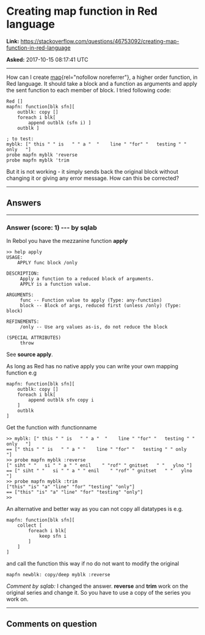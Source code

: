 # Creating map function in Red language

**Link:**
<https://stackoverflow.com/questions/46753092/creating-map-function-in-red-language>

**Asked:** 2017-10-15 08:17:41 UTC

------------------------------------------------------------------------

How can I create
[map](https://en.wikipedia.org/wiki/Map_(higher-order_function)){rel="nofollow noreferrer"},
a higher order function, in Red language. It should take a block and a
function as arguments and apply the sent function to each member of
block. I tried following code:

    Red []
    mapfn: function[blk sfn][
        outblk: copy []
        foreach i blk[
            append outblk (sfn i) ]
        outblk ]

    ; to test: 
    myblk: [" this " " is   " " a "  "    line " "for" "   testing " " only   "]
    probe mapfn myblk 'reverse 
    probe mapfn myblk 'trim

But it is not working - it simply sends back the original block without
changing it or giving any error message. How can this be corrected?

------------------------------------------------------------------------

## Answers

------------------------------------------------------------------------

### Answer (score: 1) --- by sqlab

In Rebol you have the mezzanine function **apply**

    >> help apply
    USAGE:
        APPLY func block /only 

    DESCRIPTION:
         Apply a function to a reduced block of arguments.
         APPLY is a function value.

    ARGUMENTS:
         func -- Function value to apply (Type: any-function)
         block -- Block of args, reduced first (unless /only) (Type: block)

    REFINEMENTS:
         /only -- Use arg values as-is, do not reduce the block

    (SPECIAL ATTRIBUTES)
         throw

See **source apply**.

As long as Red has no native apply you can write your own mapping
function e.g

    mapfn: function[blk sfn][
        outblk: copy []
        foreach i blk[
            append outblk sfn copy i 
        ]
        outblk 
    ]

Get the function with :functionname

    >> myblk: [" this " " is   " " a "  "    line " "for" "   testing " " only   "]
    == [" this " " is   " " a " "    line " "for" "   testing " " only   "]
    >> probe mapfn myblk :reverse 
    [" siht " "   si " " a " " enil    " "rof" " gnitset   " "   ylno "]
    == [" siht " "   si " " a " " enil    " "rof" " gnitset   " "   ylno "]
    >> probe mapfn myblk :trim
    ["this" "is" "a" "line" "for" "testing" "only"]
    == ["this" "is" "a" "line" "for" "testing" "only"]
    >> 

An alternative and better way as you can not copy all datatypes is e.g.

    mapfn: function[blk sfn][
        collect [
            foreach i blk[
                keep sfn i 
            ]
        ]
    ]

and call the function this way if no do not want to modify the original

    mapfn newblk: copy/deep myblk :reverse

*Comment by sqlab:* I changed the answer. **reverse** and **trim** work
on the original series and change it. So you have to use a copy of the
series you work on.

------------------------------------------------------------------------

## Comments on question
